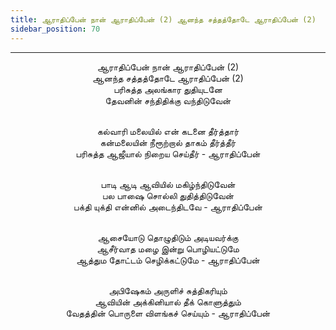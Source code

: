 ```yaml
---
title: ஆராதிப்பேன் நான் ஆராதிப்பேன் (2) ஆனந்த சத்தத்தோடே ஆராதிப்பேன் (2)
sidebar_position: 70
---
```


---
<center>
ஆராதிப்பேன் நான் ஆராதிப்பேன் (2)<br/>
ஆனந்த சத்தத்தோடே ஆராதிப்பேன் (2)<br/>
பரிசுத்த அலங்கார துதியுடனே<br/>
தேவனின் சந்திதிக்கு வந்திடுவேன்<br/><br/>

கல்வாரி மலையில் என் கடனை தீர்த்தார்<br/>
கன்மலையின் நீரூற்றால் தாகம் தீர்த்தீர்<br/>
பரிசுத்த ஆஜீயால் நிறைய செய்தீர்    - ஆராதிப்பேன்<br/><br/>

பாடி ஆடி ஆவியில் மகிழ்ந்திடுவேன்<br/>
பல பாஷை சொல்லி துதித்திடுவேன்<br/>
பக்தி யுக்தி என்னில் அடைந்திடவே - ஆராதிப்பேன்<br/><br/>

ஆசையோடு தொழுதிடும் அடியவர்க்கு<br/>
ஆசீர்வாத மழை இன்று பொழியட்டுமே<br/>
ஆத்தும தோட்டம் செழிக்கட்டுமே    - ஆராதிப்பேன்<br/><br/>

அபிஷேகம் அருளிச் சுத்திகரியும்<br/>
ஆவியின் அக்கினியால் தீக் கொளுத்தும்<br/>
வேதத்தின் பொருளை விளங்கச் செய்யும் - ஆராதிப்பேன்
</center>
